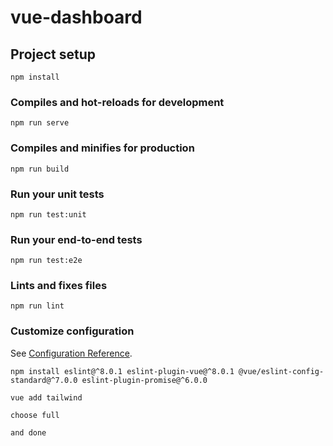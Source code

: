 # vue-dashboard

## Project setup
```
npm install
```

### Compiles and hot-reloads for development
```
npm run serve
```

### Compiles and minifies for production
```
npm run build
```

### Run your unit tests
```
npm run test:unit
```

### Run your end-to-end tests
```
npm run test:e2e
```

### Lints and fixes files
```
npm run lint
```

### Customize configuration
See [Configuration Reference](https://cli.vuejs.org/config/).
```
npm install eslint@^8.0.1 eslint-plugin-vue@^8.0.1 @vue/eslint-config-standard@^7.0.0 eslint-plugin-promise@^6.0.0

vue add tailwind

choose full 

and done

```